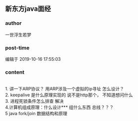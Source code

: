 ## 新东方java面经
### author 
一世浮生若梦
### post-time 

编辑于  2019-10-16 17:55:03
### content 
<div class="post-topic-des nc-post-content">
 <div>
  <br/>
 </div>
 <div>
  1. 讲一下ARP协议？ 用ARP涉及一个虚拟的ip寻址 怎么设计？
 </div>
 <div>
  2. keepalive 是什么原理实现的 说不是http那个， 不知道想问什么
 </div>
 <div>
  3. 进程死锁条件怎么排查 解决
 </div>
 <div>
  4.计算机组成原理：什么设计*** 组什么东西 总线？？？
 </div>
 <div>
  5 java fork/join 数据结构和原理
 </div>
 <div>
  <br/>
 </div>
 <div>
  <br/>
 </div>
 <div>
  <br/>
 </div>
</div>

